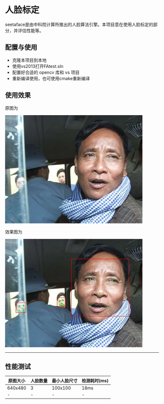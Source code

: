 # 人脸标定

seetaface是由中科院计算所推出的人脸算法引擎。本项目意在使用人脸标定的部分，并评估性能等。

## 配置与使用
 
* 克隆本项目到本地
* 使用vs2013打开FAtest.sln
* 配置好合适的 opencv 库和 vs 项目
* 重新编译使用，也可使用cmake重新编译

## 使用效果

原图为

![b][bsrc]

效果图为

![bout][bout]

[bsrc]: img_14278.jpg
[bout]: img_14278_out.jpg

-----------------------

## 性能测试

|原图大小|人脸数量|最小人脸尺寸|检测耗时(ms)|
|----|----|----|----|
|640x480|3|100x100|18ms|
|-|-|-|-|